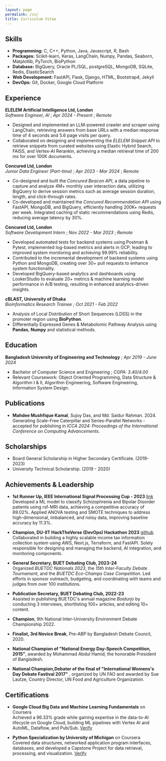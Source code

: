 ```yaml
---
layout: page
permalink: /cv/
title: Curriculum Vitae
---
```


## Skills

- **Programming:** C, C++, Python, Java, Javascript, R, Bash
- **Packages:** Scikit-learn, Keras, LangChain, Numpy, Pandas, Seaborn, Matplotlib, PyTorch, BioPython
- **Database:** BigQuery, Oracle PL/SQL, postgreSQL, MongoDB, SQLite, Redis, ElasticSearch
- **Web Development:** FastAPI, Flask, Django, HTML, Bootstrap4, Jekyll
- **DevOps:** Git, Docker, Google Cloud Platform

## Experience

**ELELEM Artificial Intelligence Ltd, London**  
*Software Engineer, AI* ; *Apr 2024 - Present* ; *Remote*
- Designed and implemented an LLM-powered crawler and scraper using LangChain, retrieving answers from base URLs with a median response time of 4 seconds and 5.6 page visits per query.
- Collaborated on designing and implementing the *ELELEM Snippet API* to retrieve snippets from curated websites using Elastic Hybrid Search, FAISS, and Vertex-AI Rerankin, achieving a median retrieval time of 200 ms for over 100K documents.

**Concured Ltd, London**  
*Junior Data Engineer (Part-time)* ; *Apr 2023 - Mar 2024*  ; *Remote*
- Co-designed and built the *Concured Beacon API*, a data pipeline to capture and analyze 4M+ monthly user interaction data, utilizing BigQuery to derive session metrics such as average session duration, length, and click-through rates.
- Co-developed and maintained the *Concured Recommendation API* using FastAPI, MongoDB, and BigQuery, efficiently handling 200K+ requests per week. Integrated caching of static recommendations using Redis, reducing average latency by 30%.

**Concured Ltd, London**  
*Software Development Intern* ; *Nov 2022 - Mar 2023* ; *Remote*
- Developed automated tests for backend systems using Postman & Pytest, implemented log-based metrics and alerts in GCP, leading to improved system monitoring and achieving 99.99% reliability.
- Contributed to the incremental development of backend systems using Python and MongoDB, creating over 30+ pull requests to enhance system functionality.
- Developed BigQuery-based analytics and dashboards using LookerStudio to evaluate 20+ metrics & machine learning model performance in A/B testing, resulting in enhanced analytics-driven insights.

**cBLAST, University of Dhaka**  
*Bioinformatics Research Trainee* ; *Oct 2021 - Feb 2022*
- Analysis of Local Distribution of Short Sequences (LDSS) in the promoter region using **BioPython**.
- Differentially Expressed Genes & Metabolomic Pathway Analysis using **Pandas**, **Numpy** and statistical methods.

## Education

**Bangladesh University of Engineering and Technology**  ; *Apr 2019 - June 2024* 
- Bachelor of Computer Science and Engineering  ; *CGPA: 3.40/4.00*
- Relevant Coursework: Object Oriented Programming, Data Structure & Algorithm I & II, Algorithm Engineering, Software Engineering, Information System Design.

## Publications

- **Mahdee Mushfique Kamal**, Sujoy Das, and Md. Saidur Rahman. 2024. Generating Scale-Free Caterpillar and Series-Parallel Networks - accepted for publishing in *ICCA 2024: Proceedings of the International Conference on Computing Advancements*.


## Scholarships

- Board General Scholarship in Higher Secondary Certificate. (2019- 2023)
- University Technical Scholarship. (2019 - 2020)

## Achievements & Leadership

- **1st Runner Up, IEEE International Signal Processing Cup - 2023** [link](https://signalprocessingsociety.org/community-involvement/ieee-signal-processing-cup-2023)  
  Developed a ML model to classify Schizophrenia and Bipolar Disorder patients using rsf-MRI data, achieving a competitive accuracy of 69.02%. Applied ANOVA testing and SMOTE techniques to address high-dimensional, imbalanced, and noisy data, improving baseline accuracy by 11.3%.

- **Champion, DU-IIT HackTheVerse (DevOps) Hackathon 2023** [github](https://github.com/TaxWizard-BUET-Daredevils)  
  Collaborated in building a highly scalable income tax information collection system using AWS, Next.js, Terraform, and FastAPI. Solely responsible for designing and managing the backend, AI integration, and monitoring components.

- **General Secretary, BUET Debating Club, 2023-24**  
  Organized *BUETDC Nationals 2023*, the *15th Inter-Faculty Debate Tournament*, and the *BUETDC Eco-Champs Case Competition*. Led efforts in sponsor outreach, budgeting, and coordinating with teams and judges from over 100 institutions.

- **Publication Secretary, BUET Debating Club, 2022-23**  
  Assisted in publishing BUETDC's annual magazine *Boidurjo* by conducting 3 interviews, shortlisting 100+ articles, and editing 10+ content.

- **Champion**, 9th National Inter-University Environment Debate Championship 2022.

- **Finalist, 3rd Novice Break**, Pre-ABP by Bangladesh Debate Council, 2020.

- **National Champion of "National Energy Day-Speech Competition, 2015"**, awarded by Mohammad Abdul Hamid, the honorable President of Bangladesh.

- **National Champion,Debater of the final of "International Womens's Day Debate Fastival 2017"** , organized by UN FAO and awarded by Sue Lautze, Country Director, UN Food and Agriculture Organization. 


## Certifications 
- **Google Cloud Big Data and Machine Learning Fundamentals** on Coursera  
  Achieved a 96.33% grade while gaining expertise in the data-to-AI lifecycle on Google Cloud, building ML pipelines with Vertex AI and AutoML, Dataflow, and Pub/Sub. [Verify](https://coursera.org/share/38d2f70e828ca3bfc1d47be41c497225)

- **Python Specialization by University of Michigan** on Coursera  
  Covered data structures, networked application program interfaces, databases, and developed a Capstone Project for data retrieval, processing, and visualization. [Verify](https://www.coursera.org/account/accomplishments/specialization/NFAP2WZB3RHU)

  

   